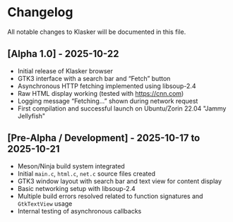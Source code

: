 # Changelog

All notable changes to Klasker will be documented in this file.

## [Alpha 1.0] - 2025-10-22
- Initial release of Klasker browser
- GTK3 interface with a search bar and “Fetch” button
- Asynchronous HTTP fetching implemented using libsoup-2.4
- Raw HTML display working (tested with https://cnn.com)
- Logging message “Fetching...” shown during network request
- First compilation and successful launch on Ubuntu/Zorin 22.04 "Jammy Jellyfish"

## [Pre-Alpha / Development] - 2025-10-17 to 2025-10-21
- Meson/Ninja build system integrated
- Initial `main.c`, `html.c`, `net.c` source files created
- GTK3 window layout with search bar and text view for content display
- Basic networking setup with libsoup-2.4
- Multiple build errors resolved related to function signatures and `GtkTextView` usage
- Internal testing of asynchronous callbacks
